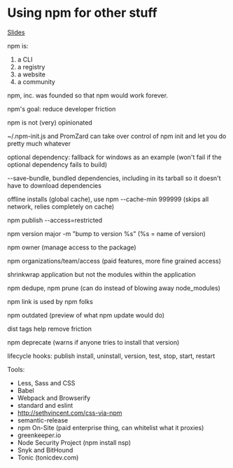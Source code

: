 Using npm for other stuff
=========================

[Slides](http://slides.com/seldo/fluent-many-uses-of-npm#/)

npm is:

1. a CLI
2. a registry
3. a website
4. a community

npm, inc. was founded so that npm would work forever.

npm's goal: reduce developer friction

npm is not (very) opinionated

~/.npm-init.js and PromZard can take over control of npm init and let you do pretty much whatever

optional dependency: fallback for windows as an example (won't fail if the optional dependency fails to build)

--save-bundle, bundled dependencies, including in its tarball so it doesn't have to download dependencies

offline installs (global cache), use npm --cache-min 999999 (skips all network, relies completely on cache)

npm publish --access=restricted

npm version major -m "bump to version %s" (%s = name of version)

npm owner (manage access to the package)

npm organizations/team/access (paid features, more fine grained access)

shrinkwrap application but not the modules within the application

npm dedupe, npm prune (can do instead of blowing away node_modules)

npm link is used by npm folks

npm outdated (preview of what npm update would do)

dist tags help remove friction

npm deprecate (warns if anyone tries to install that version)

lifecycle hooks: publish install, uninstall, version, test, stop, start, restart

Tools:
* Less, Sass and CSS
* Babel
* Webpack and Browserify
* standard and eslint
* http://sethvincent.com/css-via-npm
* semantic-release
* npm On-Site (paid enterprise thing, can whitelist what it proxies)
* greenkeeper.io
* Node Security Project (npm install nsp)
* Snyk and BitHound
* Tonic (tonicdev.com)
